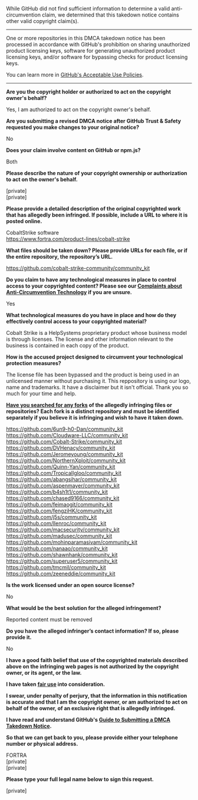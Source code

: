 While GitHub did not find sufficient information to determine a valid anti-circumvention claim, we determined that this takedown notice contains other valid copyright claim(s).

---

One or more repositories in this DMCA takedown notice has been processed in accordance with GitHub's prohibition on sharing unauthorized product licensing keys, software for generating unauthorized product licensing keys, and/or software for bypassing checks for product licensing keys.

You can learn more in [GitHub's Acceptable Use Policies](https://docs.github.com/en/github/site-policy/github-acceptable-use-policies).

---

**Are you the copyright holder or authorized to act on the copyright owner's behalf?**

Yes, I am authorized to act on the copyright owner's behalf.

**Are you submitting a revised DMCA notice after GitHub Trust & Safety requested you make changes to your original notice?**

No

**Does your claim involve content on GitHub or npm.js?**

Both

**Please describe the nature of your copyright ownership or authorization to act on the owner's behalf.**

[private]  
[private]  

**Please provide a detailed description of the original copyrighted work that has allegedly been infringed. If possible, include a URL to where it is posted online.**

CobaltStrike software  
https://www.fortra.com/product-lines/cobalt-strike

**What files should be taken down? Please provide URLs for each file, or if the entire repository, the repository’s URL.**

https://github.com/cobalt-strike-community/community_kit

**Do you claim to have any technological measures in place to control access to your copyrighted content? Please see our <a href="https://docs.github.com/articles/guide-to-submitting-a-dmca-takedown-notice#complaints-about-anti-circumvention-technology">Complaints about Anti-Circumvention Technology</a> if you are unsure.**

Yes

**What technological measures do you have in place and how do they effectively control access to your copyrighted material?**

Cobalt Strike is a HelpSystems proprietary product whose business model is through licenses. The license and other information relevant to the business is contained in each copy of the product.

**How is the accused project designed to circumvent your technological protection measures?**

The license file has been bypassed and the product is being used in an unlicensed manner without purchasing it. This reppository is using our logo, name and trademarks. It have a disclaimer but it isn't official.
Thank you so much for your time and help.

**<a href="https://docs.github.com/articles/dmca-takedown-policy#b-what-about-forks-or-whats-a-fork">Have you searched for any forks</a> of the allegedly infringing files or repositories? Each fork is a distinct repository and must be identified separately if you believe it is infringing and wish to have it taken down.**

https://github.com/6un9-h0-Dan/community_kit  
https://github.com/Cloudware-LLC/community_kit  
https://github.com/Cobalt-Strike/community_kit  
https://github.com/DVHenacy/community_kit  
https://github.com/Jeromeyoung/community_kit  
https://github.com/NorthernXploit/community_kit  
https://github.com/Quinn-Yan/community_kit  
https://github.com/TropicalIgloo/community_kit  
https://github.com/abangsihar/community_kit  
https://github.com/aspenmayer/community_kit  
https://github.com/b4sh1t1/community_kit  
https://github.com/chased9166/community_kit  
https://github.com/feimaogit/community_kit  
https://github.com/fengziHK/community_kit  
https://github.com/j5s/community_kit  
https://github.com/llenroc/community_kit  
https://github.com/macsecurity/community_kit  
https://github.com/madusec/community_kit  
https://github.com/mohinparamasivam/community_kit  
https://github.com/nanaao/community_kit  
https://github.com/shawnhank/community_kit  
https://github.com/superuser5/community_kit  
https://github.com/tmcmil/community_kit  
https://github.com/zeeneddie/community_kit  

**Is the work licensed under an open source license?**

No

**What would be the best solution for the alleged infringement?**

Reported content must be removed

**Do you have the alleged infringer’s contact information? If so, please provide it.**

No

**I have a good faith belief that use of the copyrighted materials described above on the infringing web pages is not authorized by the copyright owner, or its agent, or the law.**

**I have taken <a href="https://www.lumendatabase.org/topics/22">fair use</a> into consideration.**

**I swear, under penalty of perjury, that the information in this notification is accurate and that I am the copyright owner, or am authorized to act on behalf of the owner, of an exclusive right that is allegedly infringed.**

**I have read and understand GitHub's <a href="https://docs.github.com/articles/guide-to-submitting-a-dmca-takedown-notice/">Guide to Submitting a DMCA Takedown Notice</a>.**

**So that we can get back to you, please provide either your telephone number or physical address.**

FORTRA  
[private]  
[private]  

**Please type your full legal name below to sign this request.**

[private]
